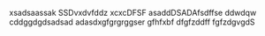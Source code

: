 xsadsaassak
SSDvxdvfddz
xcxcDFSF
asaddDSADAfsdffse
ddwdqw
cddggdgdsadsad
adasdxgfgrgrggser
gfhfxbf
dfgfzddff
fgfzdgvgdS
